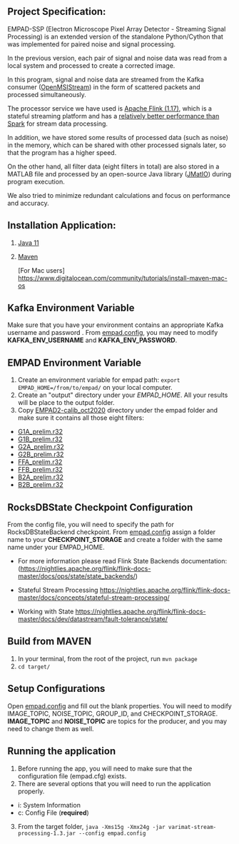 ## Project Specification:

EMPAD-SSP (Electron Microscope Pixel Array Detector - Streaming Signal Processing) is an extended version of the standalone Python/Cython that was implemented for paired noise and signal processing.

In the previous version, each pair of signal and noise data was read from a local system and processed to create a corrected image.

In this program, signal and noise data are streamed from the Kafka consumer ([OpenMSIStream](https://openmsistream.readthedocs.io/en/latest/)) in the form of scattered packets and processed simultaneously.

The processor service we have used is [Apache Flink (1.17)](https://flink.apache.org/), which is a stateful streaming platform and has a [relatively better performance than Spark](https://www.macrometa.com/event-stream-processing/spark-vs-flink) for stream data processing.

In addition, we have stored some results of processed data (such as noise) in the memory, which can be shared with other processed signals later, so that the program has a higher speed.

On the other hand, all filter data (eight filters in total) are also stored in a MATLAB file and processed by an open-source Java library ([JMatIO](https://github.com/diffplug/JMatIO)) during program execution.

We also tried to minimize redundant calculations and focus on performance and accuracy.

## Installation Application:
1. [Java 11](https://docs.oracle.com/en/java/javase/11/install/overview-jdk-installation.html#GUID-8677A77F-231A-40F7-98B9-1FD0B48C346A)
2. [Maven](https://maven.apache.org/install.html)

   [For Mac users] https://www.digitalocean.com/community/tutorials/install-maven-mac-os

## Kafka Environment Variable
Make sure that you have your environment contains an appropriate Kafka username and password . From [empad.config](https://github.com/paradimdata/pyempadcalibratescript/blob/main/stream/empad.config), you may need to modify **KAFKA_ENV_USERNAME** and **KAFKA_ENV_PASSWORD**.

## EMPAD Environment Variable
1. Create an environment variable for empad path: `export EMPAD_HOME=/from/to/empad/` on your local computer.
2. Create an "output" directory under your _EMPAD_HOME_. All your results will be place to the output folder.
3. Copy [EMPAD2-calib_oct2020](https://github.com/paradimdata/pyempadcalibratescript/tree/main/related_data/EMPAD2-calib_oct2020) directory under the empad folder and make sure it contains all those eight filters:
* [G1A_prelim.r32](https://github.com/paradimdata/pyempadcalibratescript/blob/main/related_data/EMPAD2-calib_oct2020/G1A_prelim.r32)
* [G1B_prelim.r32](https://github.com/paradimdata/pyempadcalibratescript/blob/main/related_data/EMPAD2-calib_oct2020/G1B_prelim.r32)
* [G2A_prelim.r32](https://github.com/paradimdata/pyempadcalibratescript/blob/main/related_data/EMPAD2-calib_oct2020/G2A_prelim.r32)
* [G2B_prelim.r32](https://github.com/paradimdata/pyempadcalibratescript/blob/main/related_data/EMPAD2-calib_oct2020/G2B_prelim.r32)
* [FFA_prelim.r32](https://github.com/paradimdata/pyempadcalibratescript/blob/main/related_data/EMPAD2-calib_oct2020/FFA_prelim.r32)
* [FFB_prelim.r32](https://github.com/paradimdata/pyempadcalibratescript/blob/main/related_data/EMPAD2-calib_oct2020/FFB_prelim.r32)
* [B2A_prelim.r32](https://github.com/paradimdata/pyempadcalibratescript/blob/main/related_data/EMPAD2-calib_oct2020/B2A_prelim.r32)
* [B2B_prelim.r32](https://github.com/paradimdata/pyempadcalibratescript/blob/main/related_data/EMPAD2-calib_oct2020/B2B_prelim.r32)

## RocksDBState Checkpoint Configuration
From the config file, you will need to specify the path for RocksDBStateBackend checkpoint. From [empad.config](https://github.com/paradimdata/pyempadcalibratescript/blob/main/stream/empad.config) assign a folder name to your **CHECKPOINT_STORAGE** and create a folder with the same name under your EMPAD_HOME.

* For more information please read Flink State Backends documentation: (https://nightlies.apache.org/flink/flink-docs-master/docs/ops/state/state_backends/)

* Stateful Stream Processing  https://nightlies.apache.org/flink/flink-docs-master/docs/concepts/stateful-stream-processing/

* Working with State https://nightlies.apache.org/flink/flink-docs-master/docs/dev/datastream/fault-tolerance/state/

## Build from MAVEN
1. In your terminal, from the root of the project, run `mvn package`
2.  `cd target/`

## Setup Configurations
Open [empad.config](https://github.com/paradimdata/pyempadcalibratescript/blob/main/stream/empad.config) and fill out the blank properties.
You will need to modify IMAGE_TOPIC, NOISE_TOPIC, GROUP_ID, and CHECKPOINT_STORAGE. **IMAGE_TOPIC** and **NOISE_TOPIC** are topics for the producer, and you may need to change them as well.

## Running the application
1. Before running the app, you will need to make sure that the configuration file (empad.cfg) exists.
2. There are several options that you will need to run the application properly.
* i: System Information
* c: Config File (**required**)
3. From the target folder, `java -Xms15g -Xmx24g -jar varimat-stream-processing-1.3.jar --config empad.config`

